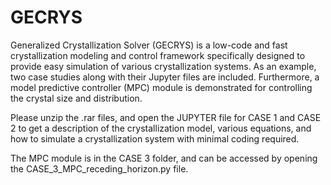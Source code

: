 # GECRYS
Generalized Crystallization Solver (GECRYS) is a low-code and fast crystallization modeling and control framework specifically designed to provide easy simulation of various crystallization systems. As an example, two case studies along with their Jupyter files are included. Furthermore, a model predictive controller (MPC) module is demonstrated for controlling the crystal size and distribution.

Please unzip the .rar files, and open the JUPYTER file for CASE 1 and CASE 2 to get a description of the crystallization model, various equations, and how to simulate a crystallization system with minimal coding required.

The MPC module is in the CASE 3 folder, and can be accessed by opening the CASE_3_MPC_receding_horizon.py file. 
